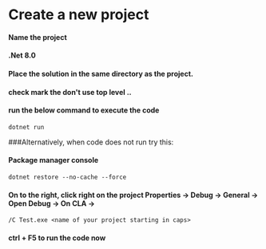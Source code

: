 # Create a new project
#### Name the project
#### .Net 8.0
#### Place the solution in the same directory as the project.
#### check mark the don't use top level ..
#### run the below command to execute the code
```
dotnet run 
```

###Alternatively, when code does not run try this: 
#### Package manager console
```
dotnet restore --no-cache --force
```
#### On to the right, click right on the project Properties -> Debug -> General -> Open Debug -> On CLA -> 
```
/C Test.exe <name of your project starting in caps>
```
#### ctrl + F5 to run the code now
